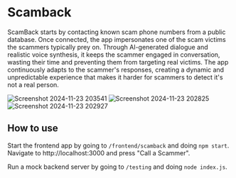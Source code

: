 # Scamback
ScamBack starts by contacting known scam phone numbers from a public database. Once connected, the app impersonates one of the scam victims the scammers typically prey on. Through AI-generated dialogue and realistic voice synthesis, it keeps the scammer engaged in conversation, wasting their time and preventing them from targeting real victims. The app continuously adapts to the scammer's responses, creating a dynamic and unpredictable experience that makes it harder for scammers to detect it's not a real person.

![Screenshot 2024-11-23 203541](https://github.com/user-attachments/assets/441d42ef-546c-4bc9-8253-9caba7b1961a)
![Screenshot 2024-11-23 202825](https://github.com/user-attachments/assets/a75f9511-0bc5-4e8a-9275-b785950712c1)
![Screenshot 2024-11-23 202927](https://github.com/user-attachments/assets/f0f3def3-723e-491b-855f-0a606260b24c)

## How to use
Start the frontend app by going to `/frontend/scamback` and doing `npm start`. Navigate to http://localhost:3000 and press "Call a Scammer".

Run a mock backend server by going to `/testing` and doing `node index.js`.
